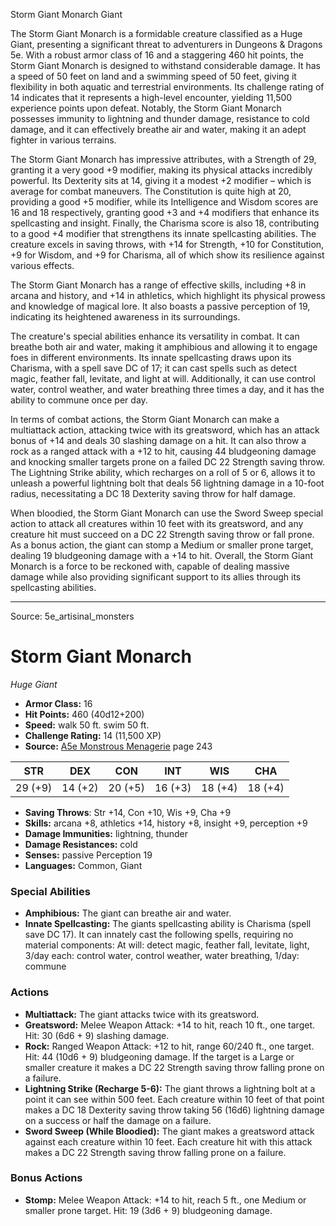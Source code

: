 <MonsterName/>Storm Giant Monarch</MonsterName>
<CreatureType/>Giant</CreatureType>

<summary>The Storm Giant Monarch is a formidable creature classified as a Huge Giant, presenting a significant threat to adventurers in Dungeons & Dragons 5e. With a robust armor class of 16 and a staggering 460 hit points, the Storm Giant Monarch is designed to withstand considerable damage. It has a speed of 50 feet on land and a swimming speed of 50 feet, giving it flexibility in both aquatic and terrestrial environments. Its challenge rating of 14 indicates that it represents a high-level encounter, yielding 11,500 experience points upon defeat. Notably, the Storm Giant Monarch possesses immunity to lightning and thunder damage, resistance to cold damage, and it can effectively breathe air and water, making it an adept fighter in various terrains.</summary>

<detail>

The Storm Giant Monarch has impressive attributes, with a Strength of 29, granting it a very good +9 modifier, making its physical attacks incredibly powerful. Its Dexterity sits at 14, giving it a modest +2 modifier – which is average for combat maneuvers. The Constitution is quite high at 20, providing a good +5 modifier, while its Intelligence and Wisdom scores are 16 and 18 respectively, granting good +3 and +4 modifiers that enhance its spellcasting and insight. Finally, the Charisma score is also 18, contributing to a good +4 modifier that strengthens its innate spellcasting abilities. The creature excels in saving throws, with +14 for Strength, +10 for Constitution, +9 for Wisdom, and +9 for Charisma, all of which show its resilience against various effects.

The Storm Giant Monarch has a range of effective skills, including +8 in arcana and history, and +14 in athletics, which highlight its physical prowess and knowledge of magical lore. It also boasts a passive perception of 19, indicating its heightened awareness in its surroundings.

The creature's special abilities enhance its versatility in combat. It can breathe both air and water, making it amphibious and allowing it to engage foes in different environments. Its innate spellcasting draws upon its Charisma, with a spell save DC of 17; it can cast spells such as detect magic, feather fall, levitate, and light at will. Additionally, it can use control water, control weather, and water breathing three times a day, and it has the ability to commune once per day.

In terms of combat actions, the Storm Giant Monarch can make a multiattack action, attacking twice with its greatsword, which has an attack bonus of +14 and deals 30 slashing damage on a hit. It can also throw a rock as a ranged attack with a +12 to hit, causing 44 bludgeoning damage and knocking smaller targets prone on a failed DC 22 Strength saving throw. The Lightning Strike ability, which recharges on a roll of 5 or 6, allows it to unleash a powerful lightning bolt that deals 56 lightning damage in a 10-foot radius, necessitating a DC 18 Dexterity saving throw for half damage.

When bloodied, the Storm Giant Monarch can use the Sword Sweep special action to attack all creatures within 10 feet with its greatsword, and any creature hit must succeed on a DC 22 Strength saving throw or fall prone. As a bonus action, the giant can stomp a Medium or smaller prone target, dealing 19 bludgeoning damage with a +14 to hit. Overall, the Storm Giant Monarch is a force to be reckoned with, capable of dealing massive damage while also providing significant support to its allies through its spellcasting abilities.</detail>



---

Source: 5e_artisinal_monsters

# Storm Giant Monarch

*Huge* *Giant*

- **Armor Class:** 16
- **Hit Points:** 460 (40d12+200)
- **Speed:** walk 50 ft. swim 50 ft.
- **Challenge Rating:** 14 (11,500 XP)
- **Source:** [A5e Monstrous Menagerie](https://enpublishingrpg.com/products/level-up-monstrous-menagerie-a5e) page 243

| STR | DEX | CON | INT | WIS | CHA |
| --- | --- | --- | --- | --- | --- |
| 29 (+9) | 14 (+2) | 20 (+5) | 16 (+3) | 18 (+4) | 18 (+4) |

- **Saving Throws**: Str +14, Con +10, Wis +9, Cha +9
- **Skills:** arcana +8, athletics +14, history +8, insight +9, perception +9
- **Damage Immunities:** lightning, thunder
- **Damage Resistances:** cold
- **Senses:** passive Perception 19
- **Languages:** Common, Giant

### Special Abilities

- **Amphibious:** The giant can breathe air and water.
- **Innate Spellcasting:** The giants spellcasting ability is Charisma (spell save DC 17). It can innately cast the following spells, requiring no material components: At will: detect magic, feather fall, levitate, light, 3/day each: control water, control weather, water breathing, 1/day: commune

### Actions

- **Multiattack:** The giant attacks twice with its greatsword.
- **Greatsword:** Melee Weapon Attack: +14 to hit, reach 10 ft., one target. Hit: 30 (6d6 + 9) slashing damage.
- **Rock:** Ranged Weapon Attack: +12 to hit, range 60/240 ft., one target. Hit: 44 (10d6 + 9) bludgeoning damage. If the target is a Large or smaller creature  it makes a DC 22 Strength saving throw  falling prone on a failure.
- **Lightning Strike (Recharge 5-6):** The giant throws a lightning bolt at a point it can see within 500 feet. Each creature within 10 feet of that point makes a DC 18 Dexterity saving throw  taking 56 (16d6) lightning damage on a success or half the damage on a failure.
- **Sword Sweep (While Bloodied):** The giant makes a greatsword attack against each creature within 10 feet. Each creature hit with this attack makes a DC 22 Strength saving throw  falling prone on a failure.

### Bonus Actions

- **Stomp:** Melee Weapon Attack: +14 to hit, reach 5 ft., one Medium or smaller prone target. Hit: 19 (3d6 + 9) bludgeoning damage.




